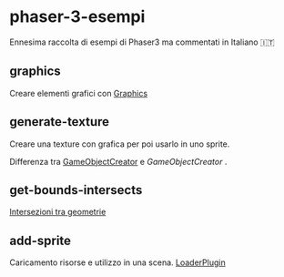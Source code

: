 # phaser-3-esempi

Ennesima raccolta di esempi di Phaser3 ma commentati in Italiano 🇮🇹

## graphics

Creare elementi grafici con [Graphics](https://photonstorm.github.io/phaser3-docs/Phaser.GameObjects.Graphics.html)

## generate-texture

Creare una texture con grafica per poi usarlo in uno sprite.

Differenza tra [GameObjectCreator](https://photonstorm.github.io/phaser3-docs/Phaser.GameObjects.GameObjectCreator.html) e *GameObjectCreator* .

## get-bounds-intersects

[Intersezioni tra geometrie](https://photonstorm.github.io/phaser3-docs/Phaser.Geom.Intersects.html)

## add-sprite

Caricamento risorse e utilizzo in una scena. [LoaderPlugin](https://photonstorm.github.io/phaser3-docs/Phaser.Loader.LoaderPlugin.html)